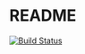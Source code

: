 # README

<a href="https://actions-badge.atrox.dev/TonyDischein/TaskManagerTest/goto?ref=feature%2Fdevops"><img alt="Build Status" src="https://img.shields.io/endpoint.svg?url=https%3A%2F%2Factions-badge.atrox.dev%2FTonyDischein%2FTaskManagerTest%2Fbadge%3Fref%3Dfeature%252Fdevops&style=flat" /></a>
